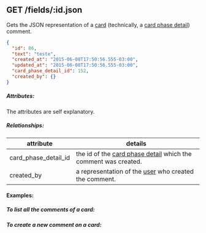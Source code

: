 ## GET /fields/:id.json

Gets the JSON representation of a [card]("card.md") (technically, a [card phase detail]("card_phase_detail.md")) comment.

```json
{
  "id": 86,
  "text": "teste",
  "created_at": "2015-06-08T17:50:56.555-03:00",
  "updated_at": "2015-06-08T17:50:56.555-03:00",
  "card_phase_detail_id": 152,
  "created_by": {}
}
```
##### Attributes:

The attributes are self explanatory.

##### Relationships:

| attribute | details |
| -- | -- |
|card_phase_detail_id| the id of the [card phase detail]("card_phase_detail.md") which the comment was created.|
| created_by | a representation of the [user]("user.md") who created the comment. |

#### Examples:

##### To list all the comments of a card:

##### To create a new comment on a card:


